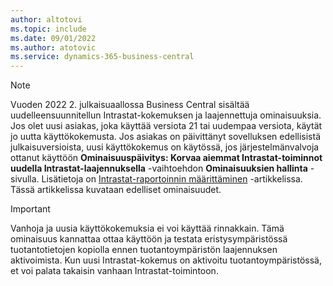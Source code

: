 ```yaml
---
author: altotovi
ms.topic: include
ms.date: 09/01/2022
ms.author: atotovic
ms.service: dynamics-365-business-central
---
```

> [!NOTE]
> Vuoden 2022 2. julkaisuaallossa Business Central sisältää uudelleensuunnitellun Intrastat-kokemuksen ja laajennettuja ominaisuuksia. Jos olet uusi asiakas, joka käyttää versiota 21 tai uudempaa versiota, käytät jo uutta käyttökokemusta. Jos asiakas on päivittänyt sovelluksen edellisistä julkaisuversioista, uusi käyttökokemus on käytössä, jos järjestelmänvalvoja ottanut käyttöön **Ominaisuuspäivitys: Korvaa aiemmat Intrastat-toiminnot uudella Intrastat-laajennuksella** -vaihtoehdon **Ominaisuuksien hallinta** -sivulla. Lisätietoja on [Intrastat-raportoinnin määrittäminen](../finance-how-setup-report-intrastat.md) -artikkelissa. Tässä artikkelissa kuvataan edelliset ominaisuudet.

> [!IMPORTANT]
> Vanhoja ja uusia käyttökokemuksia ei voi käyttää rinnakkain. Tämä ominaisuus kannattaa ottaa käyttöön ja testata eristysympäristössä tuotantotietojen kopiolla ennen tuotantoympäristön laajennuksen aktivoimista. Kun uusi Intrastat-kokemus on aktivoitu tuotantoympäristössä, et voi palata takaisin vanhaan Intrastat-toimintoon.
